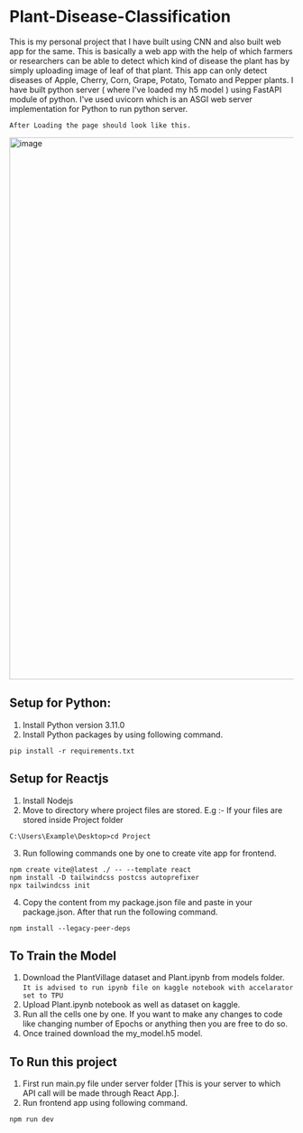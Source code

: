 # Plant-Disease-Classification
This is my personal project that I have built using CNN and also built web app for the same. This is basically a web app with the help of which farmers or researchers can be able to detect which kind of disease the plant has by simply uploading image of leaf of that plant. This app can only detect diseases of Apple, Cherry, Corn, Grape, Potato, Tomato and Pepper plants. I have built python server ( where I've loaded my h5 model ) using FastAPI module of python. I've used uvicorn which is an ASGI web server implementation for Python to run python server.

`After Loading the page should look like this.`

<img width="960" alt="image" src="https://github.com/sohelkh1211/Plant-Disease-Classification/assets/125993375/aa92397f-c6f8-4055-8e13-9d325adce8ad">

<h2>Setup for Python:</h2>

1. Install Python version 3.11.0
2. Install Python packages by using following command.

```
pip install -r requirements.txt
```

<h2>Setup for Reactjs</h2>

1. Install Nodejs
2. Move to directory where project files are stored.
E.g :- If your files are stored inside Project folder

```
C:\Users\Example\Desktop>cd Project
```
3. Run following commands one by one to create vite app for frontend.
```
npm create vite@latest ./ -- --template react
npm install -D tailwindcss postcss autoprefixer
npx tailwindcss init
```
4. Copy the content from my package.json file and paste in your package.json. After that run the following command.
```
npm install --legacy-peer-deps
```


<h2>To Train the Model</h2>

1. Download the PlantVillage dataset and Plant.ipynb from models folder. <br/>
   `It is advised to run ipynb file on kaggle notebook with accelarator set to TPU`
2. Upload Plant.ipynb notebook as well as dataset on kaggle.
3. Run all the cells one by one. If you want to make any changes to code like changing number of Epochs or anything then you are free to do so.
4. Once trained download the my_model.h5 model.

<h2>To Run this project</h2>

1. First run main.py file under server folder [This is your server to which API call will be made through React App.].
2. Run frontend app using following command.
```
npm run dev
```
